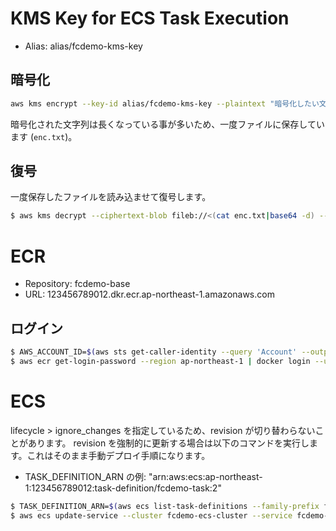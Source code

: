 # KMS Key for ECS Task Execution

- Alias: alias/fcdemo-kms-key

## 暗号化

```bash
aws kms encrypt --key-id alias/fcdemo-kms-key --plaintext "暗号化したい文字列" --query CiphertextBlob --output text --cli-binary-format raw-in-base64-out > enc.txt
```

暗号化された文字列は長くなっている事が多いため、一度ファイルに保存しています (`enc.txt`)。

## 復号

一度保存したファイルを読み込ませて復号します。

```bash
$ aws kms decrypt --ciphertext-blob fileb://<(cat enc.txt|base64 -d) --region ap-northeast-1 | jq .Plaintext --raw-output | base64 -d
```

# ECR

- Repository: fcdemo-base
- URL: 123456789012.dkr.ecr.ap-northeast-1.amazonaws.com

## ログイン

```bash
$ AWS_ACCOUNT_ID=$(aws sts get-caller-identity --query 'Account' --output text)
$ aws ecr get-login-password --region ap-northeast-1 | docker login --username AWS --password-stdin https://${AWS_ACCOUNT_ID}.dkr.ecr.ap-northeast-1.amazonaws.com/development/fcdemo-base
```

# ECS

lifecycle > ignore_changes を指定しているため、revision が切り替わらないことがあります。
revision を強制的に更新する場合は以下のコマンドを実行します。これはそのまま手動デプロイ手順になります。

- TASK_DEFINITION_ARN の例: "arn:aws:ecs:ap-northeast-1:123456789012:task-definition/fcdemo-task:2"

```bash
$ TASK_DEFINITION_ARN=$(aws ecs list-task-definitions --family-prefix fcdemo-task --sort DESC --max-items 1 --query 'taskDefinitionArns[0]' --output text)
$ aws ecs update-service --cluster fcdemo-ecs-cluster --service fcdemo-service --task-definition $TASK_DEFINITION_ARN --force-new-deployment
```
